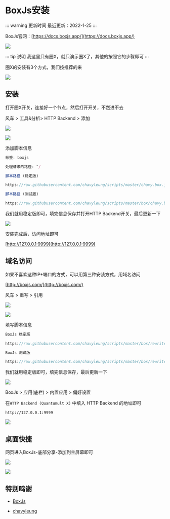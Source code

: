 # BoxJs安装

::: warning 更新时间
最近更新：2022-1-25
:::


BoxJs官网：[https://docs.boxjs.app/](https://docs.boxjs.app/)


![](./boxjs.png)

::: tip 说明
我这里只有圈X，就只演示圈X了，其他的按照它的步骤即可
:::

圈X的安装有3个方式，我们按推荐的来

![](./boxjs-1.png)



## 安装

打开圈X开关，连接好一个节点，然后打开开关，不然进不去


风车 > 工具&分析> HTTP Backend > 添加

![](./boxjs-2.png)

![](./boxjs-3.png)


添加脚本信息

```js
标签: boxjs

处理请求的路径: ^/

脚本路径 (稳定版)

https://raw.githubusercontent.com/chavyleung/scripts/master/chavy.box.js

脚本路径 (测试版)

https://raw.githubusercontent.com/chavyleung/scripts/master/box/chavy.boxjs.js
```

我们就用稳定版即可，填完信息保存并打开HTTP Backend开关，最后更新一下

![](./boxjs-4.png)


安装完成后，访问地址即可

[http://127.0.0.1:9999](http://127.0.0.1:9999)



## 域名访问

如果不喜欢这种IP+端口的方式，可以用第三种安装方式，用域名访问

[http://boxjs.com/](http://boxjs.com/)


风车 > 重写 > 引用

![](./boxjs-2.png)

![](./boxjs-5.png)



填写脚本信息

```js
BoxJs 稳定版

https://raw.githubusercontent.com/chavyleung/scripts/master/box/rewrite/boxjs.rewrite.quanx.conf

BoxJs 测试版

https://raw.githubusercontent.com/chavyleung/scripts/master/box/rewrite/boxjs.rewrite.quanx.tf.conf
```

我们就用稳定版即可，填完信息保存，最后更新一下

![](./boxjs-6.png)

BoxJs > 应用(底栏) > 内置应用 > 偏好设置

在`HTTP Backend (Quantumult X)` 中填入 HTTP Backend 的地址即可

```
http://127.0.0.1:9999
```

![](./boxjs-7.png)



## 桌面快捷


网页进入BoxJs-底部分享-添加到主屏幕即可

![](./boxjs-8.png)

![](./boxjs-9.png)





## 特别鸣谢


* [BoxJs](https://docs.boxjs.app/)

* [chavyleung](https://github.com/chavyleung/scripts)

